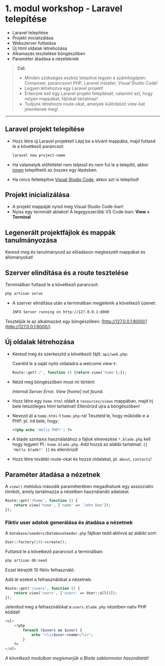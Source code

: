 # 1. modul workshop - Laravel telepítése

- Laravel telepítése
- Projekt inicializálása
- Webszerver futtatása
- Új html oldalak létrehozása
- Alkamazás tesztelése böngészőben
- Paraméter átadása a nézeteknek


> **Cél:**  
> - Minden szükséges eszköz telepítve legyen a számítógépen: Composer, parancssori PHP, Laravel installer, Visual Studio Code! 
> - Legyen létrehozva egy Laravel projekt! 
> - Értenünk kell egy Laravel projekt felépítését, valamint azt, hogy milyen mappákat, fájlokat tartalmaz!
> - Tudjunk létrehozni route-okat, amelyek különböző view-kat jelenítenek meg!
---

## Laravel projekt telepítése

- Hozz létre új Laravel projektet! Lépj be a kívánt mappába, majd futtasd le a következő parancsot:

  ```sh
  laravel new project-name
  ```

- Ha valamelyik előfeltétel nem teljesül és nem fut le a telepítő, akkor [innen](https://laravel.com/docs/12.x/installation#installing-php) telepíthető az összes egy lépésben.
- Ha nincs feltelepítve [Visual Studio Code](https://code.visualstudio.com/), akkor azt is telepítsd!

## Projekt inicializálása

- A projekt mappáját nyisd meg Visual Studio Code-ban!
- Nyiss egy terminált ablakot! A legegyszerűbb VS Code-ban: **View > Terminal**

## Legenerált projektfájlok és mappák tanulmányozása

Keresd meg és tanulmányozd az előadáson megbeszélt mappákat és állományokat!

## Szerver elindítása és a route tesztelése

Terminálban futtasd le a következő parancsot:
```sh
php artisan serve
```
- A szerver elindítása után a terminálban megjelenik a következő üzenet:

  ```sh
  INFO Server running on http://127.0.0.1:8000
  ```

Teszteljük le az alkalmazást egy böngészőben: [http://127.0.0.1:8000/](http://127.0.0.1:8000/)

## Új oldalak létrehozása

- Keresd meg és szerkesztd a következő fájlt: `api/web.php`:

  Cseréld le a saját nyitó oldaladra a welcome view-t:
  ```php
  Route::get('/', function () {return view('home');});
  ```

- Nézd meg böngészőben most mi történt:

  *Internal Server Error. View [home] not found.*

- Hozz létre egy `home.html` oldalt a `resources/views` mappában, majd írj bele tetszőleges html tartalmat! Ellenőrizd újra a böngészőben!

- Nevezd át a `home.html`-t `home.php`-ra! Teszteld le, hogy működik-e a PHP: pl. írd bele, hogy:
  ```php
  <?php echo 'Hello PHP!'; ?>
  ```

- A blade szintaxis használatához a fájlok elnevezése `*.blade.php` kell hogy legyen! Pl.: `home.blade.php`. Add hozzá az alábbi tartalmat: `{{ 'Hello blade!' }}` és ellenőrizd!

- Hozz létre további route-okat és hozzá oldalakat, pl. `about`, `contacts`!

## Paraméter átadása a nézetnek

A `view()` metódus második paraméterében megadhatunk egy asszociatív tömböt, amely tartalmazza a nézetben használandó adatokat.

```php
Route::get('/home', function () {
    return view('home', ['name' => 'John Doe']);
});
```

### Fiktív user adatok generálása és átadása a nézetnek

A `database/seeders/DatabaseSeeder.php` fájlban tedd aktívvá az alábbi sort:
```php
User::factory(10)->create();
```

Futtatsd le a következő parancsot a terminálban:
```sh
php artisan db:seed
```

Ezzel létrejött 10 fiktív felhasználó.

Add át ezeket a felhasználókat a nézetnek:
```php
Route::get('/users', function () {
    return view('users', ['users' => User::all()]);
});
```

Jelenítsd meg a felhasználókat a `users.blade.php` nézetben natív PHP kóddal!

```php
<ul>
    <?php
        foreach ($users as $user) {
            echo "<li>$user->name</li>";
        }
    ?>
</ul>
```

*A következő modulban megismerjük a Blade sablonmotor használatát!*